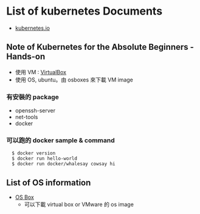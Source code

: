 # List of kubernetes Documents
  * [kubernetes.io](https://kubernetes.io/)

## Note of Kubernetes for the Absolute Beginners - Hands-on
  * 使用 VM : [VirtualBox](https://www.virtualbox.org/)
  * 使用 OS, ubuntu。由 osboxes 來下載 VM image

### 有安裝的 package
  * openssh-server
  * net-tools
  * docker
 
### 可以跑的 docker sample & command
```
  $ docker version
  $ docker run hello-world
  $ docker run docker/whalesay cowsay hi
```

## List of OS information
  * [OS Box](https://www.osboxes.org/)
    * 可以下載 virtual box or VMware 的 os image
